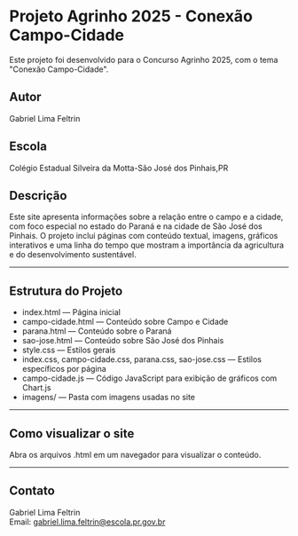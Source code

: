 # Projeto Agrinho 2025 - Conexão Campo-Cidade

Este projeto foi desenvolvido para o Concurso Agrinho 2025, com o tema "Conexão Campo-Cidade".

## Autor
Gabriel Lima Feltrin

## Escola
Colégio Estadual Silveira da Motta-São José dos Pinhais,PR

## Descrição
Este site apresenta informações sobre a relação entre o campo e a cidade, com foco especial no estado do Paraná e na cidade de São José dos Pinhais. O projeto inclui páginas com conteúdo textual, imagens, gráficos interativos e uma linha do tempo que mostram a importância da agricultura e do desenvolvimento sustentável.

---

## Estrutura do Projeto

- index.html — Página inicial
- campo-cidade.html — Conteúdo sobre Campo e Cidade
- parana.html — Conteúdo sobre o Paraná
- sao-jose.html — Conteúdo sobre São José dos Pinhais
- style.css — Estilos gerais
- index.css, campo-cidade.css, parana.css, sao-jose.css — Estilos específicos por página
- campo-cidade.js — Código JavaScript para exibição de gráficos com Chart.js
- imagens/ — Pasta com imagens usadas no site

---

## Como visualizar o site

Abra os arquivos .html em um navegador para visualizar o conteúdo.

---

## Contato

Gabriel Lima Feltrin  
Email: gabriel.lima.feltrin@escola.pr.gov.br
